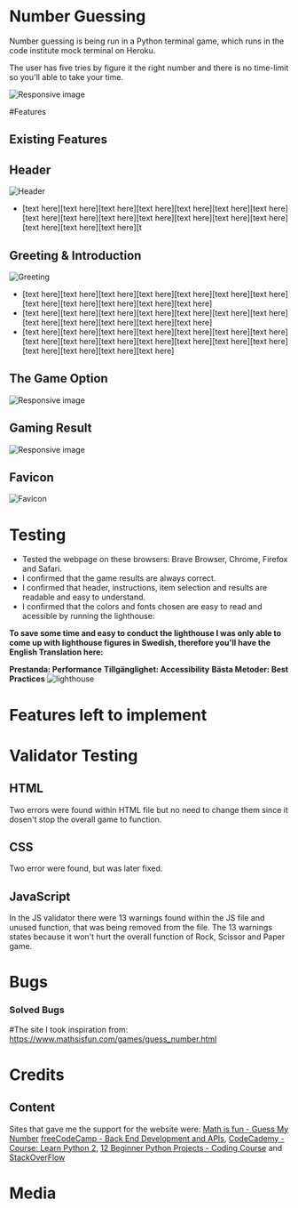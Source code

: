 # Number Guessing 
Number guessing is being run in a Python terminal game, which runs in the code institute mock terminal on Heroku.

The user has five tries by figure it the right number and there is no time-limit so you'll able to take your time. 

![Responsive image](/assets/images/README.MD.ONE.png)

#Features

## Existing Features

## Header 
![Header](/assets/images/header.png)

- [text here][text here][text here][text here][text here][text here][text here][text here][text here][text here][text here][text here][text here][text here][text here][text here][text here][t

## Greeting & Introduction
![Greeting](/assets/images/intro.png)

- [text here][text here][text here][text here][text here][text here][text here][text here][text here][text here][text here][text here]
- [text here][text here][text here][text here][text here][text here][text here][text here][text here][text here][text here][text here]
- [text here][text here][text here][text here][text here][text here][text here][text here][text here][text here][text here][text here][text here][text here][text here][text here][text here][text here]

## The Game Option
![Responsive image](/assets/images/Scissor-zom.png)

## Gaming Result
![Responsive image](/assets/images/gaming-results.png)

## Favicon 
![Favicon](/assets/images/favicon.png)

# Testing 
- Tested the webpage on these browsers: Brave Browser, Chrome, Firefox and Safari. 
- I confirmed that the game results are always correct.
- I confirmed that header, instructions, item selection and results are readable and easy to understand. 
- I confirmed that the colors and fonts chosen are easy to read and acessible by running the lighthouse: 

**To save some time and easy to conduct the lighthouse I was only able to come up with lighthouse figures in Swedish, therefore you'll have the English Translation here:**

**Prestanda: Performance**
**Tillgänglighet: Accessibility**
**Bästa Metoder: Best Practices**
![lighthouse](/assets/images/lighthouse.new.png)

# Features left to implement

# Validator Testing
## HTML
Two errors were found within HTML file but no need to change them since it dosen't stop the overall game to function.

## CSS
Two error were found, but was later fixed. 

## JavaScript

In the JS validator there were 13 warnings found within the JS file and unused function, that was being removed from the file. The 13 warnings states because it won't hurt the overall function of Rock, Scissor and Paper game. 


# Bugs 

### Solved Bugs


#The site I took inspiration from: 
https://www.mathsisfun.com/games/guess_number.html

  
# Credits 
## Content 

Sites that gave me the support for the website were: 
[Math is fun - Guess My Number](https://www.mathsisfun.com/games/guess_number.html)
[freeCodeCamp - Back End Development and APIs](https://www.freecodecamp.org/learn/),
[CodeCademy - Course: Learn Python 2](https://www.codecademy.com/), [12 Beginner Python Projects - Coding Course](https://www.youtube.com/watch?v=8ext9G7xspg) and [StackOverFlow](https://stackoverflow.com/questions/67330299/last-try-for-guesses-and-try-except-in-guess-the-number-game)

# Media
